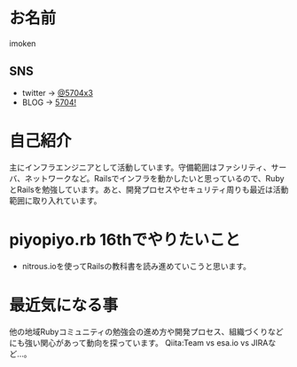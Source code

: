 # お名前

imoken

## SNS

- twitter -> [@5704x3](https://twitter.com/5704x3)
- BLOG -> [5704!](https://5704k3.tumblr.com)

# 自己紹介

主にインフラエンジニアとして活動しています。守備範囲はファシリティ、サーバ、ネットワークなど。Railsでインフラを動かしたいと思っているので、RubyとRailsを勉強しています。あと、開発プロセスやセキュリティ周りも最近は活動範囲に取り入れています。

# piyopiyo.rb 16thでやりたいこと

- nitrous.ioを使ってRailsの教科書を読み進めていこうと思います。

# 最近気になる事

他の地域Rubyコミュニティの勉強会の進め方や開発プロセス、組織づくりなどにも強い関心があって動向を探っています。
Qiita:Team vs esa.io vs JIRAなど…。

